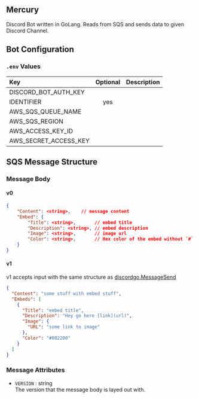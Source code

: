 ## Mercury
Discord Bot written in GoLang. Reads from SQS and sends data to given Discord Channel.

## Bot Configuration
### `.env` Values
|Key|Optional|Description|
|:- |:-:|:- |
|DISCORD_BOT_AUTH_KEY   |   ||
|IDENTIFIER             |yes||
|AWS_SQS_QUEUE_NAME     ||
|AWS_SQS_REGION         ||
|AWS_ACCESS_KEY_ID      ||
|AWS_SECRET_ACCESS_KEY  ||

## SQS Message Structure
### Message Body
#### **v0**
```json
{
    "Content": <string>,    // message content
    "Embed": {
        "Title": <string>,       // embed title
        "Description": <string>, // embed description
        "Image": <string>,       // image url
        "Color": <string>,       // Hex color of the embed without `#`
    }
}
```
#### **v1**
v1 accepts input with the same structure as [discordgo.MessageSend](https://github.com/bwmarrin/discordgo/blob/aa9af1488f6e4d39393bd4a5c85667f65f6bfad8/message.go#L228)
```json
{
  "Content": "some stuff with embed stuff",
  "Embeds": [
    {
      "Title": "embed title",
      "Description": "Hey go here [link](url)",
      "Image": {
        "URL": "some link to image"
      },
      "Color": "#002200"
    }
  ]
}

```

### Message Attributes
- `VERSION` : string<br/>
  The version that the message body is layed out with.
